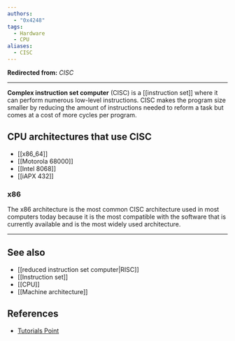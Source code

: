 ```yaml
---
authors:
  - "0x4248"
tags:
  - Hardware
  - CPU
aliases:
  - CISC
---
```

**Redirected from:** *CISC*
<hr>

**Complex instruction set computer** (CISC) is a [[instruction set]] where it can perform numerous low-level instructions. CISC makes the program size smaller by reducing the amount of instructions needed to reform a task but comes at a cost of more cycles per program.

## CPU architectures that use CISC
- [[x86_64]]
- [[Motorola 68000]]
- [[Intel 8068]]
- [[iAPX 432]]
### x86
The x86 architecture is the most common CISC architecture used in most computers today because it is the most compatible with the software that is currently available and is the most widely used architecture. 

___
## See also
- [[reduced instruction set computer|RISC]]
- [[Instruction set]]
- [[CPU]]
- [[Machine architecture]]
## References
- [Tutorials Point](https://www.tutorialspoint.com/what-is-an-instruction-set-in-a-computer)